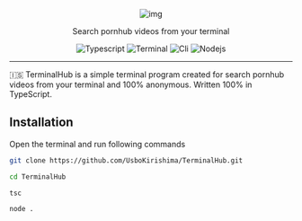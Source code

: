 <div align='center'>

![img](https://media.discordapp.net/attachments/926552770855698502/965296700304556042/terminalhublogo.png?width=751&height=422)


</div>

<p align='center'>Search pornhub videos from your terminal </p>

<div align="center">

  ![Typescript](https://img.shields.io/badge/-TypeScript-black?&logo=typescript)
  ![Terminal](https://img.shields.io/badge/-Terminal-black?&logo=windowsterminal)
  ![Cli](https://img.shields.io/badge/-Cli-black?&logo=shell)
  ![Nodejs](https://img.shields.io/badge/-Node.js-black?&logo=node.js)

</div>

---
<p>
🇮🇸 TerminalHub is a simple terminal program created for search pornhub videos from your terminal and 100% anonymous. Written 100% in TypeScript.
<br>
</p>

<h2>Installation</h2>
Open the terminal and run following commands

```sh
git clone https://github.com/UsboKirishima/TerminalHub.git

cd TerminalHub

tsc

node .
```
